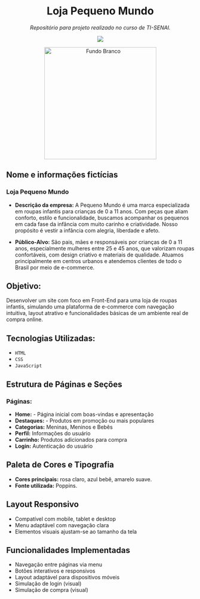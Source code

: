 <h1 align="center">Loja Pequeno Mundo</h1>
<p align="center"><i>Repositório para projeto realizado no curso de TI-SENAI.</i></p>

<p align="center">
<img loading="lazy" src="http://img.shields.io/static/v1?label=STATUS&message=EM%20DESENVOLVIMENTO&color=GREEN&style=for-the-badge"/>
</p>

<p align="center">
<img width="300" height="300" alt="Fundo Branco" src="https://github.com/user-attachments/assets/688323e9-d611-40ee-b091-e899212b4a90" /></p>

## Nome e informações fictícias
### Loja Pequeno Mundo
- **Descrição da empresa:** A Pequeno Mundo é uma marca especializada em roupas infantis para crianças de 0 a 11 anos. Com peças que aliam conforto, estilo e funcionalidade, buscamos acompanhar os pequenos em cada fase da infância com muito carinho e criatividade. Nosso propósito é vestir a infância com alegria, liberdade e afeto.

- **Público-Alvo:** São pais, mães e responsáveis por crianças de 0 a 11 anos, especialmente mulheres entre 25 e 45 anos, que valorizam roupas confortáveis, com design criativo e materiais de qualidade. Atuamos principalmente em centros urbanos e atendemos clientes de todo o Brasil por meio de e-commerce.

## Objetivo: 
Desenvolver um site com foco em Front-End para uma loja de roupas infantis, simulando uma plataforma de e-commerce com navegação intuitiva, layout atrativo e funcionalidades básicas de um ambiente real de compra online. 

## Tecnologias Utilizadas:
- ``HTML``
- ``CSS``
- ``JavaScript``

## Estrutura de Páginas e Seções
### Páginas:
- **Home:** - Página inicial com boas-vindas e apresentação 
- **Destaques:** - Produtos em promoção ou mais populares 
- **Categorias:** Meninas, Meninos e Bebês 
- **Perfil:** Informações do usuário 
- **Carrinho:** Produtos adicionados para compra 
- **Login:** Autenticação do usuário

## Paleta de Cores e Tipografia 
- **Cores principais:** rosa claro, azul bebê, amarelo suave. 
- **Fonte utilizada:** Poppins. 

## Layout Responsivo 
- Compatível com mobile, tablet e desktop 
- Menu adaptável com navegação clara 
- Elementos visuais ajustam-se ao tamanho da tela 

## Funcionalidades Implementadas 
- Navegação entre páginas via menu 
- Botões interativos e responsivos 
- Layout adaptável para dispositivos móveis 
- Simulação de login (visual) 
- Simulação de compra (visual) 

